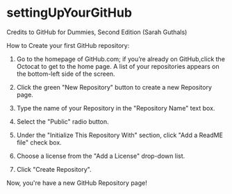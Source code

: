 # settingUpYourGitHub

Credits to GitHub for Dummies, Second Edition (Sarah Guthals)

How to Create your first GitHub repository:

1. Go to the homepage of GitHub.com; if you’re already on GitHub,click the Octocat to get to the home page.
    A list of your repositories appears on the bottom-left side of the screen.

2. Click the green "New Repository" button to create a new Repository page.
3. Type the name of your Repository in the "Repository Name" text box.
4. Select the "Public" radio button.
5. Under the "Initialize This Repository With" section, click "Add a ReadME file" check box.
6. Choose a license from the "Add a License" drop-down list.
7. Click "Create Repository".

Now, you're have a new GitHub Repository page! 
